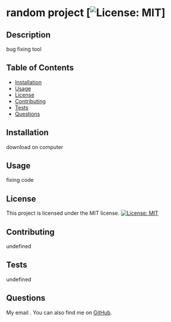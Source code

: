 # random project [![License: MIT](https://img.shields.io/badge/License-MIT-yellow.svg)]


  ## Description
  bug fixing tool
  
  ## Table of Contents
  - [Installation](#installation)
  - [Usage](#usage)
  - [License](#license)
  - [Contributing](#contributing)
  - [Tests](#tests)
  - [Questions](#questions)
  
  ## Installation
  download on computer
  
  ## Usage
  fixing code
  
  ## License
  This project is licensed under the MIT license.
[![License: MIT](https://img.shields.io/badge/License-MIT-yellow.svg)](https://opensource.org/licenses/MIT)  
  
  ## Contributing
  undefined
  
  ## Tests
  undefined
  
  ## Questions
  My email [](mailto:). You can also find me on [GitHub](https://github.com/).

  